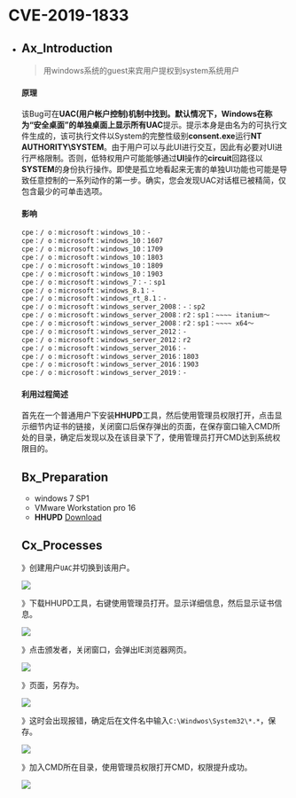 # CVE-2019-1833

- ## Ax_Introduction

  > 用windows系统的guest来宾用户提权到system系统用户

  #### 原理

  该Bug可在**UAC(用户帐户控制)**机制中找到。默认情况下，Windows在称为“安全桌面”的单独桌面上显示所有**UAC**提示。提示本身是由名为的可执行文件生成的，该可执行文件以System的完整性级别**consent.exe**运行**NT AUTHORITY\SYSTEM**。由于用户可以与此UI进行交互，因此有必要对UI进行严格限制。否则，低特权用户可能能够通过**UI**操作的**circuit**回路径以**SYSTEM**的身份执行操作。即使是孤立地看起来无害的单独UI功能也可能是导致任意控制的一系列动作的第一步。确实，您会发现UAC对话框已被精简，仅包含最少的可单击选项。

  #### 影响

  ```txt
  cpe：/ o：microsoft：windows_10：-
  cpe：/ o：microsoft：windows_10：1607
  cpe：/ o：microsoft：windows_10：1709
  cpe：/ o：microsoft：windows_10：1803
  cpe：/ o：microsoft：windows_10：1809
  cpe：/ o：microsoft：windows_10：1903
  cpe：/ o：microsoft：windows_7：-：sp1
  cpe：/ o：microsoft：windows_8.1：-
  cpe：/ o：microsoft：windows_rt_8.1：-
  cpe：/ o：microsoft：windows_server_2008：-：sp2
  cpe：/ o：microsoft：windows_server_2008：r2：sp1：~~~~ itanium〜
  cpe：/ o：microsoft：windows_server_2008：r2：sp1：~~~~ x64〜
  cpe：/ o：microsoft：windows_server_2012：-
  cpe：/ o：microsoft：windows_server_2012：r2
  cpe：/ o：microsoft：windows_server_2016：-
  cpe：/ o：microsoft：windows_server_2016：1803
  cpe：/ o：microsoft：windows_server_2016：1903
  cpe：/ o：microsoft：windows_server_2019：-
  ```

  #### 利用过程简述

  首先在一个普通用户下安装**HHUPD**工具，然后使用管理员权限打开，点击显示细节内证书的链接，关闭窗口后保存弹出的页面，在保存窗口输入CMD所处的目录，确定后发现以及在该目录下了，使用管理员打开CMD达到系统权限目的。

  ## Bx_Preparation

  - windows 7 SP1
  - VMware Workstation pro 16
  - **HHUPD** [Download](https://github.com/mai-lang-chai/System-Vulnerability/blob/master/Windows/CVE-2019-1388/hhupd.exe)

  ## Cx_Processes

  》创建用户`UAC`并切换到该用户。

  ![](https://cdn.jsdelivr.net/gh/enomothem/squarebackets/zixinghe/image-20220426142034722.png)

  》下载HHUPD工具，右键使用管理员打开。显示详细信息，然后显示证书信息。

  ![](https://cdn.jsdelivr.net/gh/enomothem/squarebackets/zixinghe/image-20220426142602908.png)

  》点击颁发者，关闭窗口，会弹出IE浏览器网页。

  ![](https://cdn.jsdelivr.net/gh/enomothem/squarebackets/zixinghe/image-20220426142743120.png)

  》页面，另存为。

  ![](https://cdn.jsdelivr.net/gh/enomothem/squarebackets/zixinghe/image-20220426142904344.png)

  》这时会出现报错，确定后在文件名中输入`C:\Windwos\System32\*.*`，保存。

  ![](https://cdn.jsdelivr.net/gh/enomothem/squarebackets/zixinghe/image-20220426143025411.png)

  》加入CMD所在目录，使用管理员权限打开CMD，权限提升成功。

  ![](https://cdn.jsdelivr.net/gh/enomothem/squarebackets/zixinghe/image-20220426143435267.png)